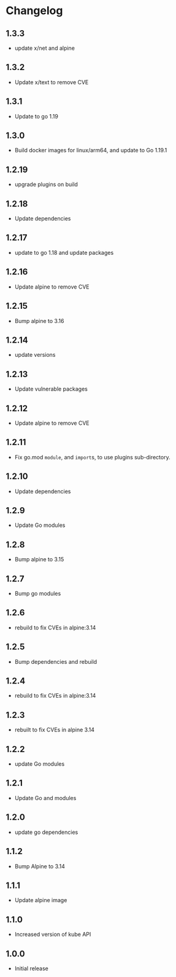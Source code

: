 # Changelog

## 1.3.3
* update x/net and alpine

## 1.3.2
* Update x/text to remove CVE

## 1.3.1
* Update to go 1.19

## 1.3.0
* Build docker images for linux/arm64, and update to Go 1.19.1

## 1.2.19
* upgrade plugins on build

## 1.2.18
* Update dependencies

## 1.2.17
* update to go 1.18 and update packages

## 1.2.16
* Update alpine to remove CVE

## 1.2.15
* Bump alpine to 3.16

## 1.2.14
* update versions

## 1.2.13
* Update vulnerable packages

## 1.2.12
* Update alpine to remove CVE

## 1.2.11
* Fix go.mod `module`, and `import`s, to use plugins sub-directory.

## 1.2.10
* Update dependencies
## 1.2.9
* Update Go modules

## 1.2.8
* Bump alpine to 3.15

## 1.2.7
* Bump go modules

## 1.2.6
* rebuild to fix CVEs in alpine:3.14

## 1.2.5
* Bump dependencies and rebuild

## 1.2.4
* rebuild to fix CVEs in alpine:3.14

## 1.2.3
* rebuilt to fix CVEs in alpine 3.14

## 1.2.2
* update Go modules

## 1.2.1
* Update Go and modules

## 1.2.0
* update go dependencies

## 1.1.2
* Bump Alpine to 3.14

## 1.1.1
* Update alpine image

## 1.1.0
* Increased version of kube API

## 1.0.0
* Initial release
